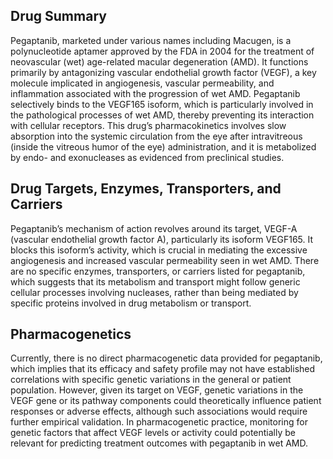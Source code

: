 ## Drug Summary
Pegaptanib, marketed under various names including Macugen, is a polynucleotide aptamer approved by the FDA in 2004 for the treatment of neovascular (wet) age-related macular degeneration (AMD). It functions primarily by antagonizing vascular endothelial growth factor (VEGF), a key molecule implicated in angiogenesis, vascular permeability, and inflammation associated with the progression of wet AMD. Pegaptanib selectively binds to the VEGF165 isoform, which is particularly involved in the pathological processes of wet AMD, thereby preventing its interaction with cellular receptors. This drug’s pharmacokinetics involves slow absorption into the systemic circulation from the eye after intravitreous (inside the vitreous humor of the eye) administration, and it is metabolized by endo- and exonucleases as evidenced from preclinical studies.

## Drug Targets, Enzymes, Transporters, and Carriers
Pegaptanib’s mechanism of action revolves around its target, VEGF-A (vascular endothelial growth factor A), particularly its isoform VEGF165. It blocks this isoform’s activity, which is crucial in mediating the excessive angiogenesis and increased vascular permeability seen in wet AMD. There are no specific enzymes, transporters, or carriers listed for pegaptanib, which suggests that its metabolism and transport might follow generic cellular processes involving nucleases, rather than being mediated by specific proteins involved in drug metabolism or transport.

## Pharmacogenetics
Currently, there is no direct pharmacogenetic data provided for pegaptanib, which implies that its efficacy and safety profile may not have established correlations with specific genetic variations in the general or patient population. However, given its target on VEGF, genetic variations in the VEGF gene or its pathway components could theoretically influence patient responses or adverse effects, although such associations would require further empirical validation. In pharmacogenetic practice, monitoring for genetic factors that affect VEGF levels or activity could potentially be relevant for predicting treatment outcomes with pegaptanib in wet AMD.